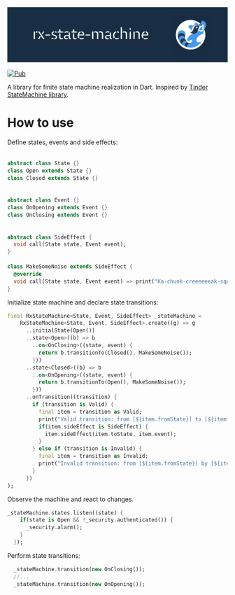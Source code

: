 <img src="https://github.com/mi-sch-ka/rx-state-machine/blob/main/.github/thumbnail.png?raw=true"/>
    
[![Pub](https://img.shields.io/pub/v/rx_state_machine.svg)](https://pub.dartlang.org/packages/rx_state_machine)

A library for finite state machine realization in Dart. Inspired by [Tinder StateMachine library](https://github.com/Tinder/StateMachine).

# How to use

Define states, events and side effects:

```dart

abstract class State {}
class Open extends State {}
class Closed extends State {}


abstract class Event {}
class OnOpening extends Event {}
class OnClosing extends Event {}


abstract class SideEffect {
  void call(State state, Event event);
}

class MakeSomeNoise extends SideEffect {
  @override
  void call(State state, Event event) => print("Ka-chunk-creeeeeeak-squeekie-squeekie");
}
```

Initialize state machine and declare state transitions:

```dart
final RxStateMachine<State, Event, SideEffect> _stateMachine =
    RxStateMachine<State, Event, SideEffect>.create((g) => g
      ..initialState(Open())
      ..state<Open>((b) => b
        ..on<OnClosing>((state, event) {
          return b.transitionTo(Closed(), MakeSomeNoise());
        }))
      ..state<Closed>((b) => b
        ..on<OnOpening>((state, event) {
          return b.transitionTo(Open(), MakeSomeNoise());
        }))
      ..onTransition((transition) {
        if (transition is Valid) {
          final item = transition as Valid;
          print("Valid transition: from [${item.fromState}] to [${item.toState}] by [${item.event}]");
          if(item.sideEffect is SideEffect) {
            item.sideEffect(item.toState, item.event);
          }
        } else if (transition is Invalid) {
          final item = transition as Invalid;
          print("Invalid transition: from [${item.fromState}] by [${item.event}]");
        }
      })
);
```

Observe the machine and react to changes.

```dart
_stateMachine.states.listen((state) {
    if(state is Open && !_security.authenticated()) {
      _security.alarm();
    }
  });
```

Perform state transitions:

```dart
  _stateMachine.transition(new OnClosing());
  //...
  _stateMachine.transition(new OnOpening());
```



